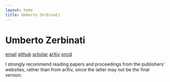 ```yaml
---
layout: home
title: Umberto Zerbinati
---
```


Umberto Zerbinati
=================
[email](mailto:zerbinati@maths.ox.ac.uk)
[github](https://github.com/UZerbinati)
[scholar](https://scholar.google.com/citations?user=bLUNjmgAAAAJ&hl=en)
[arXiv](https://arxiv.org/search/?searchtype=author&query=Zerbinati%2C+U)
[orcid](https://orcid.org/0000-0002-2577-1106)

I strongly recommend reading papers and proceedings from the publishers' websites, rather than from arXiv, since the latter may not be the final version.